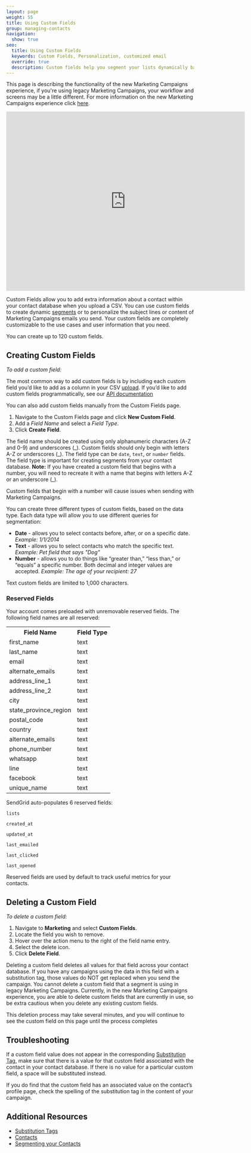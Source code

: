 ```yaml
---
layout: page
weight: 55
title: Using Custom Fields
group: managing-contacts
navigation:
  show: true
seo:
  title: Using Custom Fields
  keywords: Custom Fields, Personalization, customized email
  override: true
  description: Custom fields help you segment your lists dynamically based on your user information.
---
```


<call-out>

This page is describing the functionality of the new Marketing Campaigns experience, if you're using legacy Marketing Campaigns, your workflow and screens may be a little different. For more information on the new Marketing Campaigns experience click [here](https://sendgrid.com/pricing).

</call-out>

<iframe src="https://player.vimeo.com/video/375994906" width="640" height="480" frameborder="0" allow="autoplay; fullscreen" allowfullscreen></iframe>

Custom Fields allow you to add extra information about a contact within your contact database when you upload a CSV. You can use custom fields to create dynamic [segments]({{root_url}}/ui/managing-contacts/segmenting-your-contacts/) or to personalize the subject lines or content of Marketing Campaigns emails you send. Your custom fields are completely customizable to the use cases and user information that you need.

<call-out>

You can create up to 120 custom fields.

</call-out>

## Creating Custom Fields

_To add a custom field:_

The most common way to add custom fields is by including each custom field you’d like to add as a column in your CSV [upload]({{root_url}}/ui/managing-contacts/create-and-manage-contacts/#uploading-a-csv). If you’d like to add custom fields programmatically, see our [API documentation](https://sendgrid.api-docs.io/v3.0/custom-fields/create-custom-field-definition)

You can also add custom fields manually from the Custom Fields page.

1. Navigate to the Custom Fields page and click **New Custom Field**.
1. Add a _Field Name_ and select a _Field Type_.
1. Click **Create Field**.

The field name should be created using only alphanumeric characters (A-Z and 0-9) and underscores (\_). Custom fields should only begin with letters A-Z or underscores (\_). The field type can be `date`, `text`, or `number` fields. The field type is important for creating segments from your contact database. __Note:__ If you have created a custom field that begins with a number, you will need to recreate it with a name that begins with letters A-Z or an underscore (\_).

<call-out type="warning">

Custom fields that begin with a number will cause issues when sending with Marketing Campaigns.

</call-out>

You can create three different types of custom fields, based on the data type. Each data type will allow you to use different queries for segmentation:

- **Date** - allows you to select contacts before, after, or on a specific date. _Example: 1/1/2014_
- **Text** - allows you to select contacts who match the specific text. _Example: Pet field that says "Dog"_
- **Number** - allows you to do things like “greater than,” “less than,” or “equals” a specific number. Both decimal and integer values are accepted. _Example: The age of your recipient: 27_

<call-out type="warning">

Text custom fields are limited to 1,000 characters.

</call-out>

### Reserved Fields

Your account comes preloaded with unremovable reserved fields. The following field names are all reserved:

<table class="table">
  <tr><th>Field Name</th><th>Field Type</th></tr>
  <tr><td>first_name</td><td>text</td></tr>
  <tr><td>last_name</td><td>text</td></tr>
  <tr><td>email</td><td>text</td></tr>
  <tr><td>alternate_emails</td><td>text</td></tr>
  <tr><td>address_line_1</td><td>text</td></tr>
  <tr><td>address_line_2</td><td>text</td></tr>
  <tr><td>city</td><td>text</td></tr>
  <tr><td>state_province_region</td><td>text</td></tr>
  <tr><td>postal_code</td><td>text</td></tr>
  <tr><td>country</td><td>text</td></tr>
  <tr><td>alternate_emails</td><td>text</td></tr>
  <tr><td>phone_number</td><td>text</td></tr>
  <tr><td>whatsapp</td><td>text</td></tr>
  <tr><td>line</td><td>text</td></tr>
  <tr><td>facebook</td><td>text</td></tr>
  <tr><td>unique_name</td><td>text</td></tr>
</table>

SendGrid auto-populates 6 reserved fields:

`lists`

`created_at`

`updated_at`

`last_emailed`

`last_clicked`

`last_opened`

Reserved fields are used by default to track useful metrics for your contacts.

## Deleting a Custom Field

_To delete a custom field:_

1. Navigate to **Marketing** and select **Custom Fields**.
1. Locate the field you wish to remove.
1. Hover over the action menu to the right of the field name entry.
1. Select the delete icon.
1. Click **Delete Field**.

<call-out type="warning">

Deleting a custom field deletes all values for that field across your contact database. If you have any campaigns using the data in this field with a substitution tag, those values do NOT get replaced when you send the campaign. You cannot delete a custom field that a segment is using in legacy Marketing Campaigns. Currently, in the new Marketing Campaigns experience, you are able to delete custom fields that are currently in use, so be extra cautious when you delete any existing custom fields.

This deletion process may take several minutes, and you will continue to see the custom field on this page until the process completes

</call-out>

## Troubleshooting

If a custom field value does not appear in the corresponding [Substitution Tag]({{root_url}}/ui/sending-email/editor/#using-substitution-tags), make sure that there is a value for that custom field associated with the contact in your contact database. If there is no value for a particular custom field, a space will be substituted instead.

If you do find that the custom field has an associated value on the contact’s profile page, check the spelling of the substitution tag in the content of your campaign.

## Additional Resources

- [Substitution Tags]({{root_url}}/ui/sending-email/editor/#using-substitution-tags)
- [Contacts]({{root_url}}/ui/managing-contacts/create-and-manage-contacts/)
- [Segmenting your Contacts]({{root_url}}/ui/managing-contacts/segmenting-your-contacts/)
